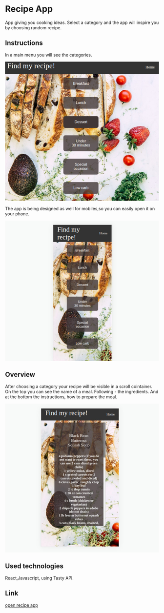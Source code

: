 # Recipe App

App giving you cooking ideas.
Select a category and the app will inspire you by choosing random recipe.

## Instructions

In a main menu you will see the categories.

<p align="center">
    <img src="https://github.com/PatrycjaMicle/recipe-app/blob/main/src/images/Screenshot1.jpg?raw=true" alt="app_screenshot" />
</p>

The app is being designed as well for mobiles,so you can easily open it on your phone.

<p align="center">
    <img src="https://github.com/PatrycjaMicle/recipe-app/blob/main/src/images/Screenshot2.jpg?raw=true" alt="app_screenshot" />
</p>

## Overview
After choosing a category your recipe will be visible in a scroll cointainer.
On the top you can see the name of a meal.
Following - the ingredients.
And at the bottom the instructions, how to prepare the meal.

<p align="center">
    <img src="https://github.com/PatrycjaMicle/recipe-app/blob/main/src/images/Screenshot4.jpg?raw=true" alt="app_screenshot" />
</p>

## Used technologies

React,Javascript, using Tasty API.

## Link

[open recipe app](https://patrycjamicle.github.io/recipe-app/)